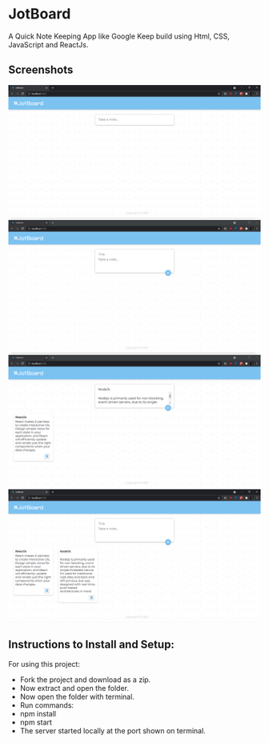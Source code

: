 # JotBoard
A Quick Note Keeping App like Google Keep build using Html, CSS, JavaScript and ReactJs.

## Screenshots
![](https://github.com/kartik0406/JotBoard/blob/master/img1.PNG)
![](https://github.com/kartik0406/JotBoard/blob/master/img2.PNG)
![](https://github.com/kartik0406/JotBoard/blob/master/img3.PNG)
![](https://github.com/kartik0406/JotBoard/blob/master/img4.PNG)

## Instructions to Install and Setup:
For using this project:

- Fork the project and download as a zip.
- Now extract and open the folder.
- Now open the folder with terminal.
- Run commands: 
- npm install 
- npm start
- The server started locally at the port shown on terminal.
